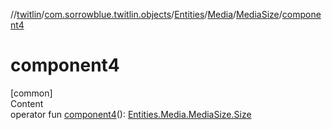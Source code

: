 //[twitlin](../../../../index.md)/[com.sorrowblue.twitlin.objects](../../../index.md)/[Entities](../../index.md)/[Media](../index.md)/[MediaSize](index.md)/[component4](component4.md)



# component4  
[common]  
Content  
operator fun [component4](component4.md)(): [Entities.Media.MediaSize.Size](-size/index.md)  



